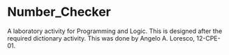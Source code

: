 # Number_Checker
A laboratory activity for Programming and Logic. This is designed after the required dictionary activity. This was done by Angelo A. Loresco, 12-CPE-01.
